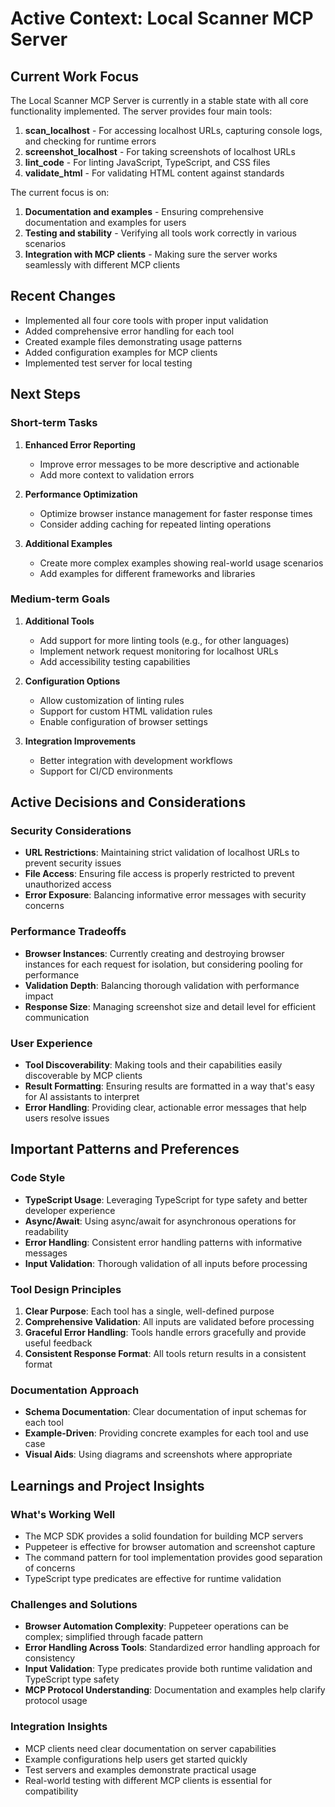 # Active Context: Local Scanner MCP Server

## Current Work Focus

The Local Scanner MCP Server is currently in a stable state with all core functionality implemented. The server provides four main tools:

1. **scan_localhost** - For accessing localhost URLs, capturing console logs, and checking for runtime errors
2. **screenshot_localhost** - For taking screenshots of localhost URLs
3. **lint_code** - For linting JavaScript, TypeScript, and CSS files
4. **validate_html** - For validating HTML content against standards

The current focus is on:

1. **Documentation and examples** - Ensuring comprehensive documentation and examples for users
2. **Testing and stability** - Verifying all tools work correctly in various scenarios
3. **Integration with MCP clients** - Making sure the server works seamlessly with different MCP clients

## Recent Changes

- Implemented all four core tools with proper input validation
- Added comprehensive error handling for each tool
- Created example files demonstrating usage patterns
- Added configuration examples for MCP clients
- Implemented test server for local testing

## Next Steps

### Short-term Tasks

1. **Enhanced Error Reporting**
   - Improve error messages to be more descriptive and actionable
   - Add more context to validation errors

2. **Performance Optimization**
   - Optimize browser instance management for faster response times
   - Consider adding caching for repeated linting operations

3. **Additional Examples**
   - Create more complex examples showing real-world usage scenarios
   - Add examples for different frameworks and libraries

### Medium-term Goals

1. **Additional Tools**
   - Add support for more linting tools (e.g., for other languages)
   - Implement network request monitoring for localhost URLs
   - Add accessibility testing capabilities

2. **Configuration Options**
   - Allow customization of linting rules
   - Support for custom HTML validation rules
   - Enable configuration of browser settings

3. **Integration Improvements**
   - Better integration with development workflows
   - Support for CI/CD environments

## Active Decisions and Considerations

### Security Considerations

- **URL Restrictions**: Maintaining strict validation of localhost URLs to prevent security issues
- **File Access**: Ensuring file access is properly restricted to prevent unauthorized access
- **Error Exposure**: Balancing informative error messages with security concerns

### Performance Tradeoffs

- **Browser Instances**: Currently creating and destroying browser instances for each request for isolation, but considering pooling for performance
- **Validation Depth**: Balancing thorough validation with performance impact
- **Response Size**: Managing screenshot size and detail level for efficient communication

### User Experience

- **Tool Discoverability**: Making tools and their capabilities easily discoverable by MCP clients
- **Result Formatting**: Ensuring results are formatted in a way that's easy for AI assistants to interpret
- **Error Handling**: Providing clear, actionable error messages that help users resolve issues

## Important Patterns and Preferences

### Code Style

- **TypeScript Usage**: Leveraging TypeScript for type safety and better developer experience
- **Async/Await**: Using async/await for asynchronous operations for readability
- **Error Handling**: Consistent error handling patterns with informative messages
- **Input Validation**: Thorough validation of all inputs before processing

### Tool Design Principles

1. **Clear Purpose**: Each tool has a single, well-defined purpose
2. **Comprehensive Validation**: All inputs are validated before processing
3. **Graceful Error Handling**: Tools handle errors gracefully and provide useful feedback
4. **Consistent Response Format**: All tools return results in a consistent format

### Documentation Approach

- **Schema Documentation**: Clear documentation of input schemas for each tool
- **Example-Driven**: Providing concrete examples for each tool and use case
- **Visual Aids**: Using diagrams and screenshots where appropriate

## Learnings and Project Insights

### What's Working Well

- The MCP SDK provides a solid foundation for building MCP servers
- Puppeteer is effective for browser automation and screenshot capture
- The command pattern for tool implementation provides good separation of concerns
- TypeScript type predicates are effective for runtime validation

### Challenges and Solutions

- **Browser Automation Complexity**: Puppeteer operations can be complex; simplified through facade pattern
- **Error Handling Across Tools**: Standardized error handling approach for consistency
- **Input Validation**: Type predicates provide both runtime validation and TypeScript type safety
- **MCP Protocol Understanding**: Documentation and examples help clarify protocol usage

### Integration Insights

- MCP clients need clear documentation on server capabilities
- Example configurations help users get started quickly
- Test servers and examples demonstrate practical usage
- Real-world testing with different MCP clients is essential for compatibility
